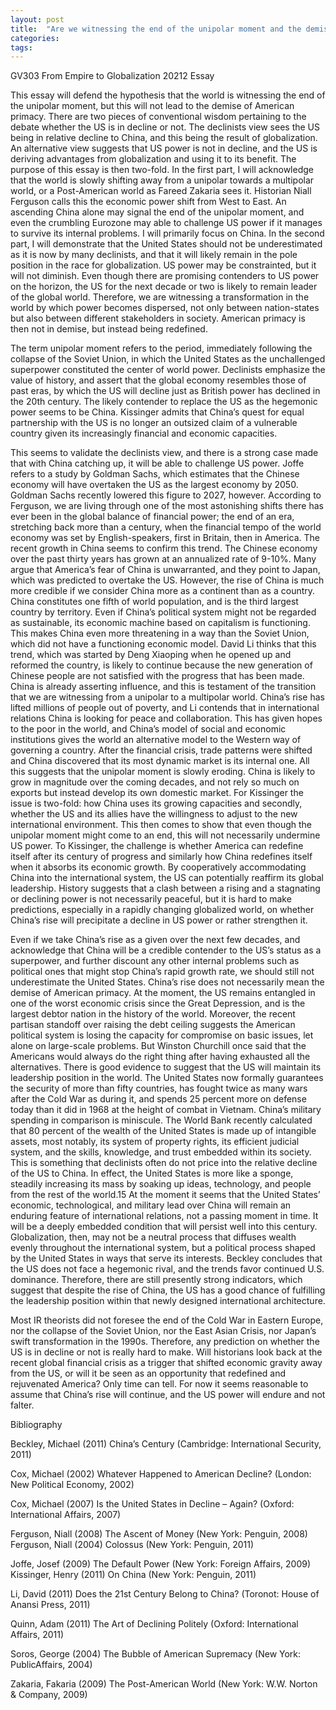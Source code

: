 ```yaml
---
layout: post
title:  "Are we witnessing the end of the unipolar moment and the demise of American primacy?"
categories: 
tags: 
---
```


GV303 From Empire to Globalization 20212 Essay

This essay will defend the hypothesis that the world is witnessing the end of the unipolar moment, but this will not lead to the demise of American primacy. There are two pieces of conventional wisdom pertaining to the debate whether the US is in decline or not. The declinists view sees the US being in relative decline to China, and this being the result of globalization. An alternative view suggests that US power is not in decline, and the US is deriving advantages from globalization and using it to its benefit. The purpose of this essay is then two-fold. In the first part, I will acknowledge that the world is slowly shifting away from a unipolar towards a multipolar world, or a Post-American world as Fareed Zakaria sees it. Historian Niall Ferguson calls this the economic power shift from West to East. An ascending China alone may signal the end of the unipolar moment, and even the crumbling Eurozone may able to challenge US power if it manages to survive its internal problems. I will primarily focus on China. In the second part, I will demonstrate that the United States should not be underestimated as it is now by many declinists, and that it will likely remain in the pole position in the race for globalization. US power may be constrainted, but it will not diminish. Even though there are promising contenders to US power on the horizon, the US for the next decade or two is likely to remain leader of the global world. Therefore, we are witnessing a transformation in the world by which power becomes dispersed, not only between nation-states but also between different stakeholders in society. American primacy is then not in demise, but instead being redefined.

The term unipolar moment refers to the period, immediately following the collapse of the Soviet Union, in which the United States as the unchallenged superpower constituted the center of world power. Declinists emphasize the value of history, and assert that the global economy resembles those of past eras, by which the US will decline just as British power has declined in the 20th century. The likely contender to replace the US as the hegemonic power seems to be China. Kissinger admits that China’s quest for equal partnership with the US is no longer an outsized claim of a vulnerable country given its increasingly financial and economic capacities.

This seems to validate the declinists view, and there is a strong case made that with China catching up, it will be able to challenge US power. Joffe refers to a study by Goldman Sachs, which estimates that the Chinese economy will have overtaken the US as the largest economy by 2050. Goldman Sachs recently lowered this figure to 2027, however. According to Ferguson, we are living through one of the most astonishing shifts there has ever been in the global balance of financial power; the end of an era, stretching back more than a century, when the financial tempo of the world economy was set by English-speakers, first in Britain, then in America. The recent growth in China seems to confirm this trend. The Chinese economy over the past thirty years has grown at an annualized rate of 9-10%. Many argue that America’s fear of China is unwarranted, and they point to Japan, which was predicted to overtake the US. However, the rise of China is much more credible if we consider China more as a continent than as a country. China constitutes one fifth of world population, and is the third largest country by territory. Even if China’s political system might not be regarded as sustainable, its economic machine based on capitalism is functioning. This makes China even more threatening in a way than the Soviet Union, which did not have a functioning economic model. David Li thinks that this trend, which was started by Deng Xiaoping when he opened up and reformed the country, is likely to continue because the new generation of Chinese people are not satisfied with the progress that has been made. China is already asserting influence, and this is testament of the transition that we are witnessing from a unipolar to a multipolar world. China’s rise has lifted millions of people out of poverty, and Li contends that in international relations China is looking for peace and collaboration. This has given hopes to the poor in the world, and China’s model of social and economic institutions gives the world an alternative model to the Western way of governing a country. After the financial crisis, trade patterns were shifted and China discovered that its most dynamic market is its internal one. All this suggests that the unipolar moment is slowly eroding. China is likely to grow in magnitude over the coming decades, and not rely so much on exports but instead develop its own domestic market. For Kissinger the issue is two-fold: how China uses its growing capacities and secondly, whether the US and its allies have the willingness to adjust to the new international environment. This then comes to show that even though the unipolar moment might come to an end, this will not necessarily undermine US power. To Kissinger, the challenge is whether America can redefine itself after its century of progress and similarly how China redefines itself when it absorbs its economic growth. By cooperatively accommodating China into the international system, the US can potentially reaffirm its global leadership. History suggests that a clash between a rising and a stagnating or declining power is not necessarily peaceful, but it is hard to make predictions, especially in a rapidly changing globalized world, on whether China’s rise will precipitate a decline in US power or rather strengthen it.

Even if we take China’s rise as a given over the next few decades, and acknowledge that China will be a credible contender to the US’s status as a superpower, and further discount any other internal problems such as political ones that might stop China’s rapid growth rate, we should still not underestimate the United States. China’s rise does not necessarily mean the demise of American primacy. At the moment, the US remains entangled in one of the worst economic crisis since the Great Depression, and is the largest debtor nation in the history of the world. Moreover, the recent partisan standoff over raising the debt ceiling suggests the American political system is losing the capacity for compromise on basic issues, let alone on large-scale problems. But Winston Churchill once said that the Americans would always do the right thing after having exhausted all the alternatives. There is good evidence to suggest that the US will maintain its leadership position in the world. The United States now formally guarantees the security of more than fifty countries, has fought twice as many wars after the Cold War as during it, and spends 25 percent more on defense today than it did in 1968 at the height of combat in Vietnam. China’s military spending in comparison is miniscule. The World Bank recently calculated that 80 percent of the wealth of the United States is made up of intangible assets, most notably, its system of property rights, its efficient judicial system, and the skills, knowledge, and trust embedded within its society. This is something that declinists often do not price into the relative decline of the US to China. In effect, the United States is more like a sponge, steadily increasing its mass by soaking up ideas, technology, and people from the rest of the world.15 At the moment it seems that the United States’ economic, technological, and military lead over China will remain an enduring feature of international relations, not a passing moment in time. It will be a deeply embedded condition that will persist well into this century. Globalization, then, may not be a neutral process that diffuses wealth evenly throughout the international system, but a political process shaped by the United States in ways that serve its interests. Beckley concludes that the US does not face a hegemonic rival, and the trends favor continued U.S. dominance. Therefore, there are still presently strong indicators, which suggest that despite the rise of China, the US has a good chance of fulfilling the leadership position within that newly designed international architecture.

Most IR theorists did not foresee the end of the Cold War in Eastern Europe, nor the collapse of the Soviet Union, nor the East Asian Crisis, nor Japan’s swift transformation in the 1990s. Therefore, any prediction on whether the US is in decline or not is really hard to make. Will historians look back at the recent global financial crisis as a trigger that shifted economic gravity away from the US, or will it be seen as an opportunity that redefined and rejuvenated America? Only time can tell. For now it seems reasonable to assume that China’s rise will continue, and the US power will endure and not falter.

Bibliography

Beckley, Michael (2011) China’s Century (Cambridge: International Security, 2011)

Cox, Michael (2002) Whatever Happened to American Decline? (London: New Political Economy, 2002)

Cox, Michael (2007) Is the United States in Decline – Again? (Oxford: International Affairs, 2007)

Ferguson, Niall (2008) The Ascent of Money (New York: Penguin, 2008) Ferguson, Niall (2004) Colossus (New York: Penguin, 2011)

Joffe, Josef (2009) The Default Power (New York: Foreign Affairs, 2009) Kissinger, Henry (2011) On China (New York: Penguin, 2011)

Li, David (2011) Does the 21st Century Belong to China? (Toronot: House of Anansi Press, 2011)

Quinn, Adam (2011) The Art of Declining Politely (Oxford: International Affairs, 2011)

Soros, George (2004) The Bubble of American Supremacy (New York: PublicAffairs, 2004)

Zakaria, Fakaria (2009) The Post-American World (New York: W.W. Norton & Company, 2009)
